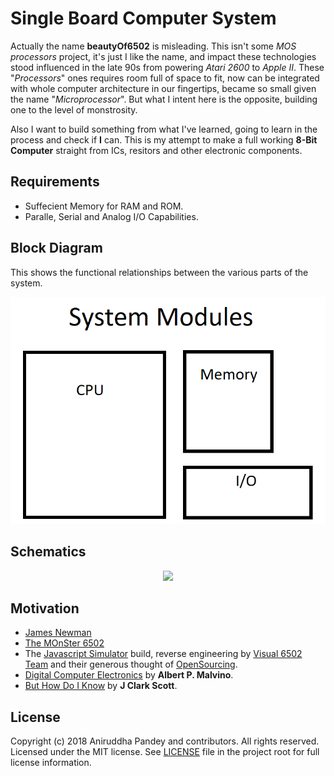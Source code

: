 # Single Board Computer System
Actually the name **beautyOf6502** is misleading. This isn't some *MOS processors* project, it's just I like the name, and impact these technologies stood influenced in the late 90s from powering *Atari 2600* to *Apple II*. These "*Processors*" ones requires room full of space to fit, now can be integrated with whole computer architecture in our fingertips, became so small given the name "*Microprocessor*". But what I intent here is the opposite, building one to the level of monstrosity.

Also I want to build something from what I've learned, going to learn in the process and check if **I** can. This is my attempt to make a full working **8-Bit Computer** straight from ICs, resitors and other electronic components.

## Requirements
- Suffecient Memory for RAM and ROM.
- Paralle, Serial and Analog I/O Capabilities.

## Block Diagram
This shows the functional relationships between the various parts of the system.  
<div align="center"><img src="https://github.com/aniruddha0pandey/beautyOf6502/blob/master/images/block-diagram.png"></div>

## Schematics
<div align="center"><img src="https://github.com/aniruddha0pandey/beautyOf6502/blob/master/images/schematics.png"></div>

## Motivation
- [James Newman](http://www.megaprocessor.com/)
- [The MOnSter 6502](https://monster6502.com/)
- The [Javascript Simulator](http://visual6502.org/JSSim/) build, reverse engineering by [Visual 6502 Team](http://visual6502.org/) and their generous thought of [OpenSourcing](https://github.com/trebonian/visual6502).
- [Digital Computer Electronics](https://www.scribd.com/document/332484423/Digital-Computer-Electronics-3rd-Edition-Malvino) by **Albert P. Malvino**.
- [But How Do I Know]() by **J Clark Scott**.

## License
Copyright (c) 2018 Aniruddha Pandey and contributors. All rights reserved.</br>
Licensed under the MIT license. See [LICENSE](https://github.com/aniruddha0pandey/beautyOf6502/blob/master/LICENSE) file in the project root for full license information.
